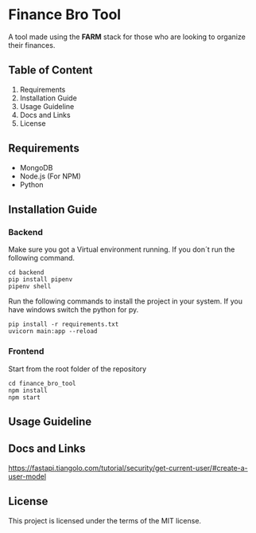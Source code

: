 # Finance Bro Tool

A tool made using the **FARM** stack for those who are looking to organize their finances.

## Table of Content
1. Requirements
2. Installation Guide
3. Usage Guideline
4. Docs and Links
5. License

## Requirements
- MongoDB
- Node.js (For NPM)
- Python

## Installation Guide
### Backend
Make sure you got a Virtual environment running. If you don´t run the
following command.
```
cd backend
pip install pipenv
pipenv shell
```
Run the following commands to install the project in your system.
If you have windows switch the python for py.
```
pip install -r requirements.txt
uvicorn main:app --reload
```

### Frontend
Start from the root folder of the repository
```
cd finance_bro_tool
npm install
npm start
```
## Usage Guideline
## Docs and Links
https://fastapi.tiangolo.com/tutorial/security/get-current-user/#create-a-user-model
## License
This project is licensed under the terms of the MIT license.